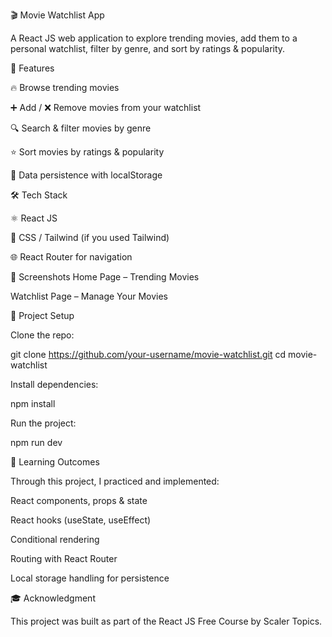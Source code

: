 🎬 Movie Watchlist App

A React JS web application to explore trending movies, add them to a personal watchlist, filter by genre, and sort by ratings & popularity.

🚀 Features

🔥 Browse trending movies

➕ Add / ❌ Remove movies from your watchlist

🔍 Search & filter movies by genre

⭐ Sort movies by ratings & popularity

💾 Data persistence with localStorage

🛠️ Tech Stack

⚛️ React JS

🎨 CSS / Tailwind (if you used Tailwind)

🌐 React Router for navigation

📸 Screenshots
Home Page – Trending Movies

Watchlist Page – Manage Your Movies

📂 Project Setup

Clone the repo:

git clone https://github.com/your-username/movie-watchlist.git
cd movie-watchlist


Install dependencies:

npm install


Run the project:

npm run dev

🌟 Learning Outcomes

Through this project, I practiced and implemented:

React components, props & state

React hooks (useState, useEffect)

Conditional rendering

Routing with React Router

Local storage handling for persistence

🎓 Acknowledgment

This project was built as part of the React JS Free Course by Scaler Topics.

